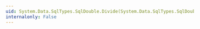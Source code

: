 ```yaml
---
uid: System.Data.SqlTypes.SqlDouble.Divide(System.Data.SqlTypes.SqlDouble,System.Data.SqlTypes.SqlDouble)
internalonly: False
---
```

